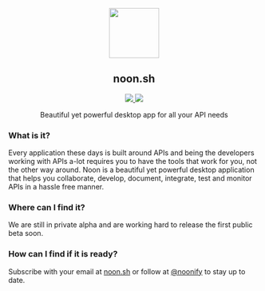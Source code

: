 <p align="center">
  <img align="center" width="100" height="100" src="https://avatars1.githubusercontent.com/u/48139199?s=200&v=4">
  <h2 align="center">noon.sh</h2>
  
  <p align="center">
      <a href="http://noonify.github.io">
        <img src="https://img.shields.io/badge/Subscribe-Email-yellow.svg"/>
      </a>
      <a href="https://twitter.com/intent/user?screen_name=noonify">
        <img src="https://img.shields.io/badge/follow-@noonify-blue.svg"/>
      </a>
  </p>
  <p align="center">Beautiful yet powerful desktop app for all your API needs</p>
</p>

### What is it?
Every application these days is built around APIs and being the developers working with APIs a-lot requires you to have the tools that work for you, not the other way around. Noon is a beautiful yet powerful desktop application that helps you collaborate, develop, document, integrate, test and monitor APIs in a hassle free manner.

### Where can I find it?
We are still in private alpha and are working hard to release the first public beta soon. 

### How can I find if it is ready?
Subscribe with your email at [noon.sh](http://noonify.github.io) or follow at [@noonify](https://twitter.com/noonify) to stay up to date.
